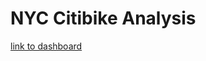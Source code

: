 # NYC Citibike Analysis

[link to dashboard](https://public.tableau.com/profile/adam.womer#!/vizhome/Module14_Challenge_16108275371180/NYCCitibikeAnalysis?publish=yes "link to dashboard")